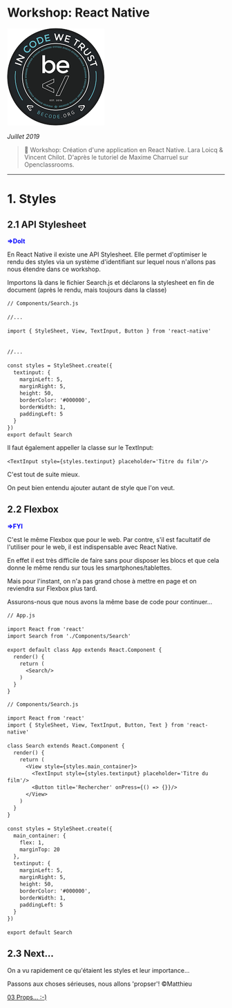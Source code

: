 # Workshop: React Native

![Becode logo](https://raw.githubusercontent.com/Raigyo/react-character-manager/master/img/becode-logo.png)



*Juillet 2019*

> 🔨 Workshop: Création d'une application en React Native. Lara Loicq & Vincent Chilot. D'après le tutoriel de Maxime Charruel sur Openclassrooms.


* * *


# 1. Styles

## 2.1 API Stylesheet

**<span style="color:blue">=>DoIt</span>**

En React Native il existe une API Stylesheet. Elle permet d'optimiser le rendu des styles via un système d'identifiant sur lequel nous n'allons pas nous étendre dans ce workshop.


Importons là dans le fichier Search.js et déclarons la stylesheet en fin de document (après le rendu, mais toujours dans la classe)

~~~
// Components/Search.js

//...

import { StyleSheet, View, TextInput, Button } from 'react-native'


//...

const styles = StyleSheet.create({
  textinput: {
    marginLeft: 5,
    marginRight: 5,
    height: 50,
    borderColor: '#000000',
    borderWidth: 1,
    paddingLeft: 5
  }
})
export default Search
~~~

Il faut également appeller la classe sur le TextInput:

`<TextInput style={styles.textinput} placeholder='Titre du film'/>`

C'est tout de suite mieux.

On peut bien entendu ajouter autant de style que l'on veut.

## 2.2 Flexbox

**<span style="color:blue">=>FYI</span>**

C'est le même Flexbox que pour le web. Par contre, s'il est facultatif de l'utiliser pour le web, il est indispensable avec React Native.

En effet il est très difficile de faire sans pour disposer les blocs et que cela donne le même rendu sur tous les smartphones/tablettes.

Mais pour l'instant, on n'a pas grand chose à mettre en page et on reviendra sur Flexbox plus tard.

Assurons-nous que nous avons la même base de code pour continuer...

~~~
// App.js

import React from 'react'
import Search from './Components/Search'

export default class App extends React.Component {
  render() {
    return (
      <Search/>
    )
  }
}
~~~


~~~
// Components/Search.js

import React from 'react'
import { StyleSheet, View, TextInput, Button, Text } from 'react-native'

class Search extends React.Component {
  render() {
    return (
      <View style={styles.main_container}>
        <TextInput style={styles.textinput} placeholder='Titre du film'/>
        <Button title='Rechercher' onPress={() => {}}/>
      </View>
    )
  }
}

const styles = StyleSheet.create({
  main_container: {
    flex: 1,
    marginTop: 20
  },
  textinput: {
    marginLeft: 5,
    marginRight: 5,
    height: 50,
    borderColor: '#000000',
    borderWidth: 1,
    paddingLeft: 5
  }
})

export default Search
~~~

## 2.3 Next...

On a vu rapidement ce qu'étaient les styles et leur importance...

Passons aux choses sérieuses, nous allons 'propser'! ©Matthieu


[03 Props... :-) ](03-props.md)
